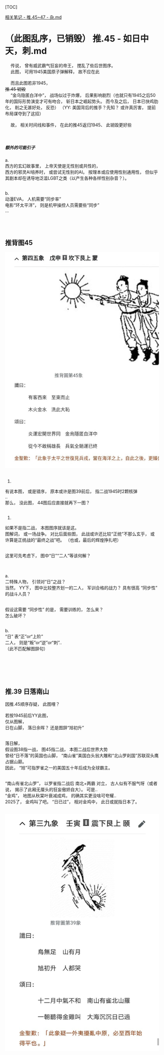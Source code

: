 [TOC]  

[相关笔记 - 推.45~47 - 杂.md](./推.45~47%20-%20杂.md) <br> 

# （此图乱序，已销毁） 推.45 - 如日中天，刺.md  
&emsp; 传说， 曾有威武霸气狂妄的帝王， 搅乱了些后世图序。 <br> 
&emsp; 此图， 可用1945美国原子弹解释， 故不应在此 <br> 
<br>
&emsp; 而且此图若非1945， <br> 
~~推.45 销毁~~ <br> 
&emsp; “金乌隐匿白洋中”， 战场似过于炸爆， 后果影响剧烈（也就只有1945之后50年的国际形势演变才可有吻合， 斩日本之崛起势头。 而今及之后， 日本已快鸡肋化， 削之无甚好处， 反恐） （YY: 美国背后的推手？先知？ 或许真厉害， 提前布局谋夺到了这招） <br> 
<br>
&emsp; 故， 相关时间线和事件， 在此的推45返归1945、 此销毁更好些 <br> 
<br> 
<br> 


##### 额外的可能引子 
a.  <br> 
西方的玄幻故事里， 上帝天使是无性别或共性的，  <br> 
西方的邪灵AI培养时，  或尝试无性别的AI。 按理本或应使用性别通用性， 但似乎其剧本却在诱导地泛滥LGBT之类（以产生各种各样性别杂音？）。  <br> 
<br> 

b.  <br> 
动漫EVA， 人机需要“同步率” <br> 
电影“环太平洋”， 则是机甲操控人员需要些“同步” <br> 
...  <br> 
<br> 
<br> 
<br> 


## 推背图45 
![本图-推.45](res/推.45~47a.jpg) <br> 
<br> 

1.  <br> 
有说本图， 或是错序， 原本或许是图39前后， 指二战1945时2颗核弹  <br> 
..  <br> 
那么， 没此图， 44图后应直接就再下一图？  <br> 
<br> 

1.  <br> 
如果不是指二战， 本图图序就该是这。  <br> 
图解词， 或一场战争。 对比后面些图， 此战或许还比较“正统”不那么玄乎， 或许算是正统战的“最终之战”吧。 （也或，最后的辉煌挣扎吧） <br> 
<br> 

这里可先考虑下， 图中“日”“二人”等该何解？  <br> 
<br> 
<br> 

a.  <br> 
二特殊人物， 引领对“日”之战？  <br> 
当然， YY下， 图中比较整齐划一的二人， 军训合格的战力？ 具有很高 “同步性” 的战斗人员？  <br> 
<br> 

假设这需要 “同步性” 的是， 需要训练的， 怎么来？  <br> 
怎么破坏？  <br> 
<br> 

b.  <br> 
“日” 表“正”or“上阶”  <br> 
二人， 则是“叛”or“逆”or“刺”..  <br> 
（此不匹配解图辞句） <br> 
<br> 
<br> 
<br> 
<br> 
<br> 


## 推.39 日落南山
因推.45顺序存疑， 此图哩？  <br> 
<br> 
若按1945前后YY此图，  <br> 
仅从图解，  <br> 
日在山脚， 落日余晖？ 还是图辞“旭初升”  <br> 
<br> 

落日解，  <br> 
假设图38指一战， 图45指二战， 本图二战后世界大势  <br> 
曾经“日不落”的英国也山脚， “南山雀”美国白头翁大雕和“北山罗刹国”苏联双头鹰占据山巅。  <br> 
因此， “旭”可指罗雀之一的美国五十年后成为全球霸主。  <br> 
<br> 

“南山有雀北山罗”， 以罗雀指二战后 南北+两霸 对立， 古人似有不服气呀（或者说， 揭示了此厢无厘头的狂妄傲娇自大）。 可是..  <br> 
“金鸡”， 地图从秋棠叶衰减成鸡， 的确其实更没啥可夸耀.. <br> 
2025了， 金鸡叫了吧。 “日已过”， 相对金鸡中， 此日或就指日本了。  <br> 
<br> 

![本图-推.45](res/推.39-二战后日落日升巅顶雀.jpg) <br> 

<br> 
<br> 
<br> 
<br> 
<br> 
